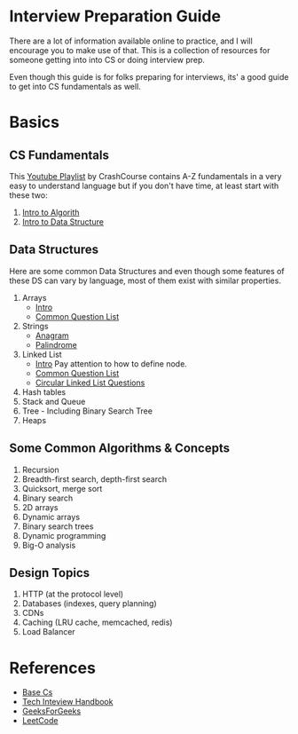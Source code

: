 # Interview Preparation Guide

There are a lot of information available online to practice, and I will encourage you to make use of that. This is a collection of resources for someone getting into into CS or doing interview prep.

Even though this guide is for folks preparing for interviews, its' a good guide to get into CS fundamentals as well.

# Basics

## CS Fundamentals

This [Youtube Playlist](https://www.youtube.com/playlist?list=PL8dPuuaLjXtNlUrzyH5r6jN9ulIgZBpdo) by CrashCourse contains A-Z fundamentals in a very easy to understand language but if you don't have time, at least start with these two:

1. [Intro to Algorith](https://www.youtube.com/watch?v=rL8X2mlNHPM&list=PL8dPuuaLjXtNlUrzyH5r6jN9ulIgZBpdo&t=0s)
2. [Intro to Data Structure](!https://www.youtube.com/watch?v=DuDz6B4cqVc&list=PL8dPuuaLjXtNlUrzyH5r6jN9ulIgZBpdo&t=0s)

## Data Structures

Here are some common Data Structures and even though some features of these DS can vary by language, most of them exist with similar properties.

1.  Arrays 
    * [Intro](https://www.cs.cmu.edu/~adamchik/15-121/lectures/Arrays/arrays.html) 
    * [Common Question List](https://www.geeksforgeeks.org/must-do-coding-questions-for-companies-like-amazon-microsoft-adobe/#arrays)
2.  Strings
    * [Anagram](https://www.geeksforgeeks.org/string-data-structure/#anagram)
    * [Palindrome](https://www.geeksforgeeks.org/string-data-structure/#palindrome)
3.  Linked List
    * [Intro](https://www.geeksforgeeks.org/linked-list-set-1-introduction/) Pay attention to how to define node.
    * [Common Question List](https://yangshun.github.io/tech-interview-handbook/algorithms/linked-list#recommended-leetcode-questions)
    * [Circular Linked List Questions](https://www.geeksforgeeks.org/data-structures/linked-list/#circularLinkedList)
4.  Hash tables
5.  Stack and Queue
6.  Tree - Including Binary Search Tree
7.	Heaps

## Some Common Algorithms & Concepts

1.  Recursion	
2.	Breadth-first search, depth-first search
3.	Quicksort, merge sort
4.	Binary search
5.	2D arrays
6.	Dynamic arrays
7.	Binary search trees
8.	Dynamic programming
9.	Big-O analysis

## Design Topics

1.	HTTP (at the protocol level)
2.	Databases (indexes, query planning)
3.	CDNs
4.	Caching (LRU cache, memcached, redis)
5.	Load Balancer

# References
* [Base Cs](https://medium.com/basecs/tagged/data-structures) 
* [Tech Inteview Handbook](https://yangshun.github.io/tech-interview-handbook/) 
* [GeeksForGeeks](https://practice.geeksforgeeks.org/home/)
* [LeetCode](https://leetcode.com/explore/)
